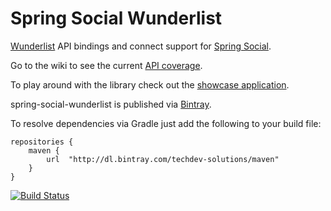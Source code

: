 Spring Social Wunderlist
========================

[Wunderlist](wunderlist.com) API bindings and connect support for [Spring Social](http://projects.spring.io/spring-social/).

Go to the wiki to see the current [API coverage](https://github.com/techdev-solutions/spring-social-wunderlist/wiki/API-Coverage).

To play around with the library check out the [showcase application](https://github.com/techdev-solutions/spring-social-wunderlist-showcase).

spring-social-wunderlist is published via [Bintray](https://bintray.com/techdev-solutions/maven/org.springframework.social%3Aspring-social-wunderlist/view).

To resolve dependencies via Gradle just add the following to your build file:

```
repositories {
    maven {
        url  "http://dl.bintray.com/techdev-solutions/maven" 
    }
}
```

[![Build Status](https://secure.travis-ci.org/techdev-solutions/spring-social-wunderlist.png?branch=master)](https://travis-ci.org/techdev-solutions/spring-social-wunderlist)
